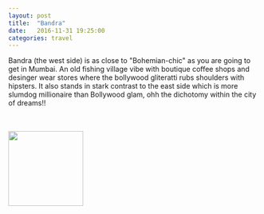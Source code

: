 ```yaml
---
layout: post
title:  "Bandra"
date:   2016-11-31 19:25:00
categories: travel
---
```

Bandra (the west side) is as close to "Bohemian-chic" as you are going to get in Mumbai. An old fishing village vibe with boutique coffee shops and desinger wear stores where the bollywood gliteratti rubs shoulders with hipsters.
It also stands in stark contrast to the east side which is more slumdog millionaire than Bollywood glam, ohh the dichotomy within the city of dreams!!

<br><br>
<img class="myImg" src="{{site.url}}/assets/IMG_.jpg" alt=" " width="150" height="150">
<br>

<div id='map' style='width: 725px; height: 400px;'></div>

<script>
var mymap = L.map('map').setView([19.0546331, 72.8380479], 8);

L.tileLayer('https://api.tiles.mapbox.com/v4/{id}/{z}/{x}/{y}.png?access_token={accessToken}', {
    attribution: 'Map data &copy; <a href="http://openstreetmap.org">OpenStreetMap</a> contributors, <a href="http://creativecommons.org/licenses/by-sa/2.0/">CC-BY-SA</a>, Imagery © <a href="http://mapbox.com">Mapbox</a>',
    maxZoom: 18,
    id: 'mapbox.outdoors',
    accessToken: 'pk.eyJ1IjoiemFwYXRhIiwiYSI6ImNpejQ2NmZrbzA0a3MzM280Zm40MjNlamcifQ.F1fnWKHio8oHmzw59V6qgw'
}).addTo(mymap);

var marker = L.marker([19.0546331, 72.8380479]).addTo(mymap);
marker.bindPopup("Bandra Station");
</script>
